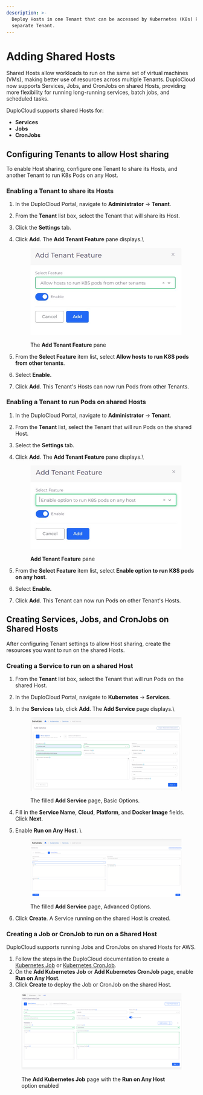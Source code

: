 ```yaml
---
description: >-
  Deploy Hosts in one Tenant that can be accessed by Kubernetes (K8s) Pods in a
  separate Tenant.
---
```


# Adding Shared Hosts

Shared Hosts allow workloads to run on the same set of virtual machines (VMs), making better use of resources across multiple Tenants. DuploCloud now supports Services, Jobs, and CronJobs on shared Hosts, providing more flexibility for running long-running services, batch jobs, and scheduled tasks.

DuploCloud supports shared Hosts for:

* **Services**
* **Jobs**
* **CronJobs**

## Configuring Tenants to allow Host sharing

To enable Host sharing, configure one Tenant to share its Hosts, and another Tenant to run K8s Pods on any Host.&#x20;

### Enabling a Tenant to share its Hosts

1. In the DuploCloud Portal, navigate to **Administrator** -> **Tenant**.
2. From the **Tenant** list box, select the Tenant that will share its Host.&#x20;
3. Click the **Settings** tab.
4.  Click **Add**. The **Add Tenant Feature** pane displays.\


    <div align="left"><figure><img src="../../../.gitbook/assets/Tenantfeature.jpg" alt="" width="455"><figcaption><p>The <strong>Add Tenant Feature</strong> pane</p></figcaption></figure></div>
5. From the **Select Feature** item list, select **Allow hosts to run K8S pods from other tenants**.
6. Select **Enable.**
7. Click **Add**. This Tenant's Hosts can now run Pods from other Tenants.

### **Enabling a Tenant to run Pods on shared Hosts**

1. In the DuploCloud Portal, navigate to **Administrator** -> **Tenant**.
2. From the **Tenant** list, select the Tenant that will run Pods on the shared Host.
3. Select the **Settings** tab.
4.  Click **Add**. The **Add Tenant Feature** pane displays.\


    <div align="left"><figure><img src="../../../.gitbook/assets/SHARED.jpg" alt="" width="455"><figcaption><p><strong>Add Tenant Feature</strong> pane</p></figcaption></figure></div>
5. From the **Select Feature** item list, select **Enable option to run K8S pods on any host**.
6. Select **Enable.**
7. Click **Add**. This Tenant can now run Pods on other Tenant's Hosts.

## Creating Services, Jobs, and CronJobs on Shared Hosts

After configuring Tenant settings to allow Host sharing, create the resources you want to run on the shared Hosts.&#x20;

### **Creating a Service to run on a shared Host**

1. From the **Tenant** list box, select the Tenant that will run Pods on the shared Host.
2. In the DuploCloud Portal, navigate to **Kubernetes** -> **Services**.
3.  In the **Services** tab, click **Add**. The **Add Service** page displays.\


    <figure><img src="../../../.gitbook/assets/screenshot-nimbusweb.me-2024.02.18-13_00_08.png" alt=""><figcaption><p>The filled <strong>Add Service</strong> page, Basic Options.</p></figcaption></figure>
4. Fill in the **Service Name**, **Cloud**, **Platform**, and **Docker Image** fields. Click **Next**.
5.  Enable **Run on Any Host**. \


    <div align="left"><figure><img src="../../../.gitbook/assets/image (364).png" alt=""><figcaption><p>The filled <strong>Add Service</strong> page, Advanced Options.</p></figcaption></figure></div>
6. Click **Create**. A Service running on the shared Host is created.&#x20;

### **Creating a Job or CronJob to run on a Shared Host**

DuploCloud supports running Jobs and CronJobs on shared Hosts for AWS.

1. Follow the steps in the DuploCloud documentation to create a [Kubernetes Job](../../../kubernetes/jobs.md#creating-a-kubernetes-job-in-the-duplocloud-portal) or [Kubernetes CronJob](../../../kubernetes/cronjobs.md#creating-a-kubernetes-cronjob-in-the-duplocloud-portal).&#x20;
2. On the **Add Kubernetes Job** or **Add Kubernetes CronJob** page, enable **Run on Any Host**.
3. Click **Create** to deploy the Job or CronJob on the shared Host.

<figure><img src="../../../.gitbook/assets/Screenshot (119).png" alt=""><figcaption><p>The <strong>Add Kubernetes Job</strong> page with the <strong>Run on Any Host</strong> option enabled</p></figcaption></figure>
